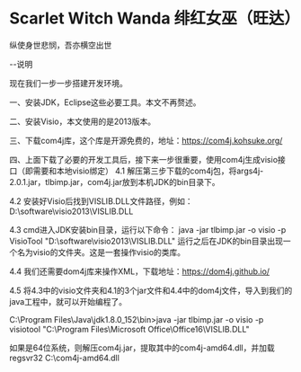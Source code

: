 # Scarlet Witch Wanda 绯红女巫（旺达）

纵使身世悲悯，吾亦横空出世

--说明

现在我们一步一步搭建开发环境。

一、安装JDK，Eclipse这些必要工具。本文不再赘述。

二、安装Visio，本文使用的是2013版本。

三、下载com4j库，这个库是开源免费的，地址：https://com4j.kohsuke.org/

四、上面下载了必要的开发工具后，接下来一步很重要，使用com4j生成visio接口（即需要和本地visio绑定）
4.1 解压第三步下载的com4j包，将args4j-2.0.1.jar，tlbimp.jar，com4j.jar放到本机JDK的bin目录下。

4.2 安装好Visio后找到VISLIB.DLL文件路径，例如：D:\software\visio2013\VISLIB.DLL

4.3 cmd进入JDK安装bin目录，运行以下命令：
java -jar tlbimp.jar -o visio -p VisioTool "D:\software\visio2013\VISLIB.DLL"
运行之后在JDK的bin目录出现一个名为visio的文件夹。这是一套操作visio的类库。

4.4 我们还需要dom4j库来操作XML，下载地址：https://dom4j.github.io/

4.5 将4.3中的visio文件夹和4.1的3个jar文件和4.4中的dom4j文件，导入到我们的java工程中，就可以开始编程了。

C:\Program Files\Java\jdk1.8.0_152\bin>java -jar tlbimp.jar -o visio -p visiotool "C:\Program Files\Microsoft Office\Office16\VISLIB.DLL"

如果是64位系统，则解压com4j.jar，提取其中的com4j-amd64.dll，并加载
regsvr32 C:\com4j-amd64.dll


